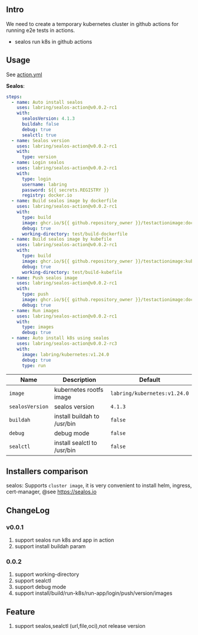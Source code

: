 ## Intro

We need to create a temporary kubernetes cluster in github actions for running e2e tests in actions.

- sealos run k8s in github actions

## Usage

See [action.yml](action.yml)

**Sealos**:

```yaml
steps:
  - name: Auto install sealos
    uses: labring/sealos-action@v0.0.2-rc1
    with:
      sealosVersion: 4.1.3
      buildah: false
      debug: true
      sealctl: true
  - name: Sealos version
    uses: labring/sealos-action@v0.0.2-rc1
    with:
      type: version
  - name: Login sealos
    uses: labring/sealos-action@v0.0.2-rc1
    with:
      type: login
      username: labring
      password: ${{ secrets.REGISTRY }}
      registry: docker.io
  - name: Build sealos image by dockerfile
    uses: labring/sealos-action@v0.0.2-rc1
    with:
      type: build
      image: ghcr.io/${{ github.repository_owner }}/testactionimage:dockerfile
      debug: true
      working-directory: test/build-dockerfile
  - name: Build sealos image by kubefile
    uses: labring/sealos-action@v0.0.2-rc1
    with:
      type: build
      image: ghcr.io/${{ github.repository_owner }}/testactionimage:kubefile
      debug: true
      working-directory: test/build-kubefile
  - name: Push sealos image
    uses: labring/sealos-action@v0.0.2-rc1
    with:
      type: push
      image: ghcr.io/${{ github.repository_owner }}/testactionimage:dockerfile
      debug: true
  - name: Run images
    uses: labring/sealos-action@v0.0.2-rc1
    with:
      type: images
      debug: true
  - name: Auto install k8s using sealos
    uses: labring/sealos-action@v0.0.2-rc3
    with:
      image: labring/kubernetes:v1.24.0
      debug: true
      type: run

```

| Name | Description                              | Default                      |
| --- |------------------------------------------|------------------------------|
| `image` | kubernetes rootfs image                  | `labring/kubernetes:v1.24.0` |
| `sealosVersion` | sealos version                           | `4.1.3`                      |
| `buildah` | install buildah to /usr/bin              | `false`                      |
| `debug` | debug mode                               | `false`                      |
| `sealctl` | install sealctl  to /usr/bin             | `false`                      | 

## Installers comparison

sealos:  Supports `cluster image`, it is very convenient to install helm, ingress, cert-manager, @see https://sealos.io

## ChangeLog

### v0.0.1

1. support sealos run k8s and app in action
2. support install buildah param

### 0.0.2
1. support working-directory
2. support sealctl
3. support debug mode
4. support install/build/run-k8s/run-app/login/push/version/images

## Feature

1. support sealos,sealctl (url,file,oci),not release version
